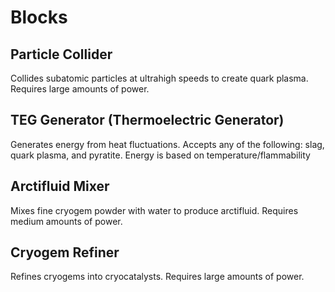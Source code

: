 # Blocks

## Particle Collider
Collides subatomic particles at ultrahigh speeds to create quark plasma.  
Requires large amounts of power.

## TEG Generator (Thermoelectric Generator)
Generates energy from heat fluctuations. Accepts any of the following: slag, quark plasma, and pyratite. Energy is based on temperature/flammability

## Arctifluid Mixer
Mixes fine cryogem powder with water to produce arctifluid. Requires medium amounts of power.

## Cryogem Refiner
Refines cryogems into cryocatalysts. Requires large amounts of power.